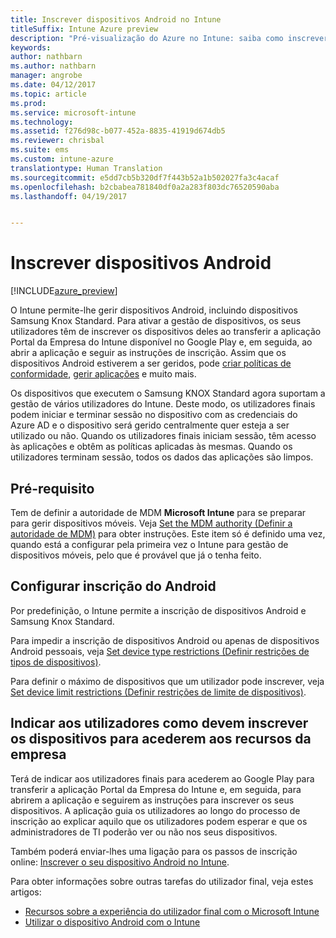 ```yaml
---
title: Inscrever dispositivos Android no Intune
titleSuffix: Intune Azure preview
description: "Pré-visualização do Azure no Intune: saiba como inscrever dispositivos Android na pré-visualização do Azure no Intune."
keywords: 
author: nathbarn
ms.author: nathbarn
manager: angrobe
ms.date: 04/12/2017
ms.topic: article
ms.prod: 
ms.service: microsoft-intune
ms.technology: 
ms.assetid: f276d98c-b077-452a-8835-41919d674db5
ms.reviewer: chrisbal
ms.suite: ems
ms.custom: intune-azure
translationtype: Human Translation
ms.sourcegitcommit: e5dd7cb5b320df7f443b52a1b502027fa3c4acaf
ms.openlocfilehash: b2cbabea781840df0a2a283f803dc76520590aba
ms.lasthandoff: 04/19/2017


---
```


# <a name="enroll-android-devices"></a>Inscrever dispositivos Android

[!INCLUDE[azure_preview](../includes/azure_preview.md)]

O Intune permite-lhe gerir dispositivos Android, incluindo dispositivos Samsung Knox Standard. Para ativar a gestão de dispositivos, os seus utilizadores têm de inscrever os dispositivos deles ao transferir a aplicação Portal da Empresa do Intune disponível no Google Play e, em seguida, ao abrir a aplicação e seguir as instruções de inscrição. Assim que os dispositivos Android estiverem a ser geridos, pode [criar políticas de conformidade](https://docs.microsoft.com/intune-azure/set-device-compliance/create-a-compliance-policy-for-android), [gerir aplicações](https://docs.microsoft.com/intune-azure/manage-apps/what-is-app-management) e muito mais.

Os dispositivos que executem o Samsung KNOX Standard agora suportam a gestão de vários utilizadores do Intune. Deste modo, os utilizadores finais podem iniciar e terminar sessão no dispositivo com as credenciais do Azure AD e o dispositivo será gerido centralmente quer esteja a ser utilizado ou não. Quando os utilizadores finais iniciam sessão, têm acesso às aplicações e obtêm as políticas aplicadas às mesmas. Quando os utilizadores terminam sessão, todos os dados das aplicações são limpos.

## <a name="prerequisite"></a>Pré-requisito

Tem de definir a autoridade de MDM **Microsoft Intune** para se preparar para gerir dispositivos móveis. Veja [Set the MDM authority (Definir a autoridade de MDM)](set-mdm-authority.md) para obter instruções. Este item só é definido uma vez, quando está a configurar pela primeira vez o Intune para gestão de dispositivos móveis, pelo que é provável que já o tenha feito.

## <a name="set-up-android-enrollment"></a>Configurar inscrição do Android

Por predefinição, o Intune permite a inscrição de dispositivos Android e Samsung Knox Standard.

Para impedir a inscrição de dispositivos Android ou apenas de dispositivos Android pessoais, veja [Set device type restrictions (Definir restrições de tipos de dispositivos)](https://docs.microsoft.com/intune-azure/enroll-devices/set-enrollment-restrictions#set-device-type-restrictions).

Para definir o máximo de dispositivos que um utilizador pode inscrever, veja [Set device limit restrictions (Definir restrições de limite de dispositivos)](https://docs.microsoft.com/intune-azure/enroll-devices/set-enrollment-restrictions#set-device-limit-restrictions).

## <a name="tell-your-users-how-to-enroll-their-devices-to-access-company-resources"></a>Indicar aos utilizadores como devem inscrever os dispositivos para acederem aos recursos da empresa

Terá de indicar aos utilizadores finais para acederem ao Google Play para transferir a aplicação Portal da Empresa do Intune e, em seguida, para abrirem a aplicação e seguirem as instruções para inscrever os seus dispositivos. A aplicação guia os utilizadores ao longo do processo de inscrição ao explicar aquilo que os utilizadores podem esperar e que os administradores de TI poderão ver ou não nos seus dispositivos.

Também poderá enviar-lhes uma ligação para os passos de inscrição online: [Inscrever o seu dispositivo Android no Intune](https://docs.microsoft.com/intune/enduser/enroll-your-device-in-intune-android).

Para obter informações sobre outras tarefas do utilizador final, veja estes artigos:

- [Recursos sobre a experiência do utilizador final com o Microsoft Intune](https://docs.microsoft.com/intune/deploy-use/how-to-educate-your-end-users-about-microsoft-intune)
- [Utilizar o dispositivo Android com o Intune](https://docs.microsoft.com/intune/enduser/using-your-android-device-with-intune)

